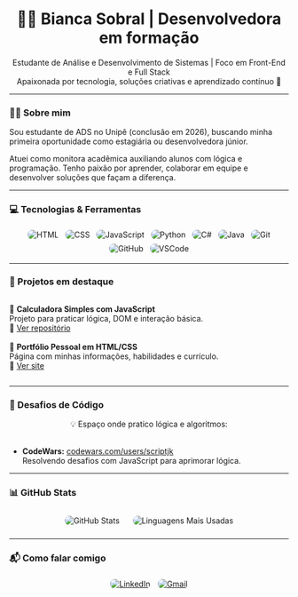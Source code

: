 <h1 align="center">👩‍💻 Bianca Sobral | Desenvolvedora em formação</h1>

<p align="center">
Estudante de Análise e Desenvolvimento de Sistemas | Foco em Front-End e Full Stack<br>
Apaixonada por tecnologia, soluções criativas e aprendizado contínuo 🚀
</p>

---

### 👩‍🎓 Sobre mim

Sou estudante de ADS no Unipê (conclusão em 2026), buscando minha primeira oportunidade como estagiária ou desenvolvedora júnior.

Atuei como monitora acadêmica auxiliando alunos com lógica e programação. Tenho paixão por aprender, colaborar em equipe e desenvolver soluções que façam a diferença.

---

### 💻 Tecnologias & Ferramentas

<p align="center">
  <img src="https://img.shields.io/badge/HTML5-E34F26?style=flat&logo=html5&logoColor=white" alt="HTML" style="border-radius: 8px; margin: 4px;"/>
  <img src="https://img.shields.io/badge/CSS3-1572B6?style=flat&logo=css3&logoColor=white" alt="CSS" style="border-radius: 8px; margin: 4px;"/>
  <img src="https://img.shields.io/badge/JavaScript-F7DF1E?style=flat&logo=javascript&logoColor=black" alt="JavaScript" style="border-radius: 8px; margin: 4px;"/>
  <img src="https://img.shields.io/badge/Python-3776AB?style=flat&logo=python&logoColor=white" alt="Python" style="border-radius: 8px; margin: 4px;"/>
  <img src="https://img.shields.io/badge/C%23-239120?style=flat&logo=c-sharp&logoColor=white" alt="C#" style="border-radius: 8px; margin: 4px;"/>
  <img src="https://img.shields.io/badge/Java-007396?style=flat&logo=java&logoColor=white" alt="Java" style="border-radius: 8px; margin: 4px;"/>
  <img src="https://img.shields.io/badge/Git-F05032?style=flat&logo=git&logoColor=white" alt="Git" style="border-radius: 8px; margin: 4px;"/>
  <img src="https://img.shields.io/badge/GitHub-181717?style=flat&logo=github&logoColor=white" alt="GitHub" style="border-radius: 8px; margin: 4px;"/>
  <img src="https://img.shields.io/badge/VS%20Code-007ACC?style=flat&logo=visual-studio-code&logoColor=white" alt="VSCode" style="border-radius: 8px; margin: 4px;"/>
</p>

---

### 🌟 Projetos em destaque

<p align="center">
<ul style="list-style:none; padding-left: 0; display: inline-block; text-align: left;">

<li>🧠 <strong>Calculadora Simples com JavaScript</strong><br>
Projeto para praticar lógica, DOM e interação básica.<br>
🔗 <a href="https://github.com/scriptjk/calculadora-js">Ver repositório</a></li>

<br>

<li>💼 <strong>Portfólio Pessoal em HTML/CSS</strong><br>
Página com minhas informações, habilidades e currículo.<br>
🔗 <a href="https://scriptjk.github.io/meu-portifolio">Ver site</a></li>

</ul>
</p>

---

### 🧠 Desafios de Código

<p align="center">
💡 Espaço onde pratico lógica e algoritmos:<br><br>

- <strong>CodeWars:</strong> <a href="https://www.codewars.com/users/thebiancascript">codewars.com/users/scriptjk</a><br>
Resolvendo desafios com JavaScript para aprimorar lógica.
</p>

---

### 📊 GitHub Stats

<p align="center">
  <img src="https://github-readme-stats.vercel.app/api?username=thebiancascript&show_icons=true&theme=tokyonight" alt="GitHub Stats" style="border-radius: 12px; margin: 10px;" />
  <img src="https://github-readme-stats.vercel.app/api/top-langs/?username=thebiancascript&layout=compact&theme=tokyonight" alt="Linguagens Mais Usadas" style="border-radius: 12px; margin: 10px;" />
</p>

---

### 📬 Como falar comigo

<p align="center">
<a href="https://linkedin.com/in/bsobral0327"><img src="https://img.shields.io/badge/LinkedIn-0077B5?style=flat&logo=linkedin&logoColor=white" alt="LinkedIn" style="border-radius: 8px; margin: 5px;"/></a>
<a href="mailto:biancaferreirasobral@gmail.com"><img src="https://img.shields.io/badge/Gmail-D14836?style=flat&logo=gmail&logoColor=white" alt="Gmail" style="border-radius: 8px; margin: 5px;"/></a>
</p>
